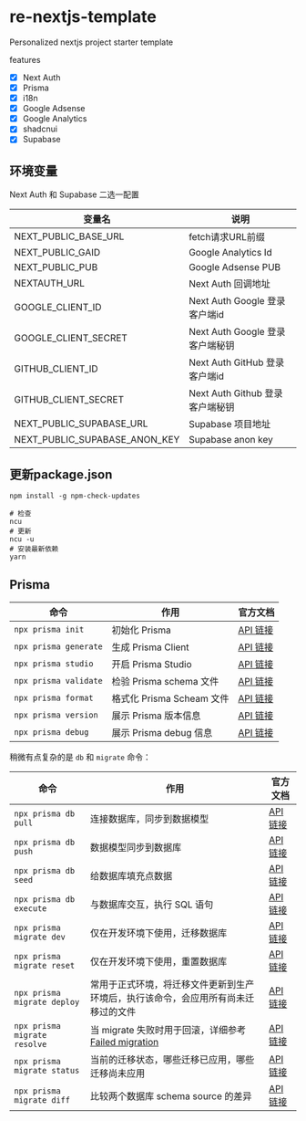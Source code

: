 # re-nextjs-template

Personalized nextjs project starter template

features

- [x] Next Auth
- [x] Prisma
- [x] i18n
- [x] Google Adsense
- [x] Google Analytics
- [x] shadcnui
- [x] Supabase

## 环境变量

Next Auth 和 Supabase 二选一配置

| 变量名                        | 说明                            |
| ----------------------------- | ------------------------------- |
| NEXT_PUBLIC_BASE_URL          | fetch请求URL前缀                |
| NEXT_PUBLIC_GAID              | Google Analytics Id             |
| NEXT_PUBLIC_PUB               | Google Adsense PUB              |
| NEXTAUTH_URL                  | Next Auth 回调地址              |
| GOOGLE_CLIENT_ID              | Next Auth Google 登录客户端id   |
| GOOGLE_CLIENT_SECRET          | Next Auth Google 登录客户端秘钥 |
| GITHUB_CLIENT_ID              | Next Auth GitHub 登录客户端id   |
| GITHUB_CLIENT_SECRET          | Next Auth Github 登录客户端秘钥 |
| NEXT_PUBLIC_SUPABASE_URL      | Supabase 项目地址               |
| NEXT_PUBLIC_SUPABASE_ANON_KEY | Supabase anon key               |

## 更新package.json

```shell
npm install -g npm-check-updates
```

```shell
# 检查
ncu
# 更新
ncu -u
# 安装最新依赖
yarn
```

## Prisma

| 命令                  | 作用                      | 官方文档                                                                             |
| --------------------- | ------------------------- | ------------------------------------------------------------------------------------ |
| `npx prisma init`     | 初始化 Prisma             | [API 链接](https://www.prisma.io/docs/orm/reference/prisma-cli-reference#init)       |
| `npx prisma generate` | 生成 Prisma Client        | [API 链接](https://www.prisma.io/docs/orm/reference/prisma-cli-reference#generate)   |
| `npx prisma studio`   | 开启 Prisma Studio        | [API 链接](https://www.prisma.io/docs/orm/reference/prisma-cli-reference#studio)     |
| `npx prisma validate` | 检验 Prisma schema 文件   | [API 链接](https://www.prisma.io/docs/orm/reference/prisma-cli-reference#validate)   |
| `npx prisma format`   | 格式化 Prisma Scheam 文件 | [API 链接](https://www.prisma.io/docs/orm/reference/prisma-cli-reference#format)     |
| `npx prisma version`  | 展示 Prisma 版本信息      | [API 链接](https://www.prisma.io/docs/orm/reference/prisma-cli-reference#version--v) |
| `npx prisma debug`    | 展示 Prisma debug 信息    | [API 链接](https://www.prisma.io/docs/orm/reference/prisma-cli-reference#debug)      |

稍微有点复杂的是 `db` 和 `migrate` 命令：

| 命令                         | 作用                                                                                                                                                    | 官方文档                                                                                  |
| ---------------------------- | ------------------------------------------------------------------------------------------------------------------------------------------------------- | ----------------------------------------------------------------------------------------- |
| `npx prisma db pull`         | 连接数据库，同步到数据模型                                                                                                                              | [API 链接](https://www.prisma.io/docs/orm/reference/prisma-cli-reference#db-pull)         |
| `npx prisma db push`         | 数据模型同步到数据库                                                                                                                                    | [API 链接](https://www.prisma.io/docs/orm/reference/prisma-cli-reference#db-push)         |
| `npx prisma db seed`         | 给数据库填充点数据                                                                                                                                      | [API 链接](https://www.prisma.io/docs/orm/reference/prisma-cli-reference#db-seed)         |
| `npx prisma db execute`      | 与数据库交互，执行 SQL 语句                                                                                                                             | [API 链接](https://www.prisma.io/docs/orm/reference/prisma-cli-reference#db-execute)      |
| `npx prisma migrate dev`     | 仅在开发环境下使用，迁移数据库                                                                                                                          | [API 链接](https://www.prisma.io/docs/orm/reference/prisma-cli-reference#migrate-dev)     |
| `npx prisma migrate reset`   | 仅在开发环境下使用，重置数据库                                                                                                                          | [API 链接](https://www.prisma.io/docs/orm/reference/prisma-cli-reference#migrate-reset)   |
| `npx prisma migrate deploy`  | 常用于正式环境，将迁移文件更新到生产环境后，执行该命令，会应用所有尚未迁移过的文件                                                                      | [API 链接](https://www.prisma.io/docs/orm/reference/prisma-cli-reference#migrate-deploy)  |
| `npx prisma migrate resolve` | 当 migrate 失败时用于回滚，详细参考 [Failed migration](https://www.prisma.io/docs/orm/prisma-migrate/workflows/patching-and-hotfixing#failed-migration) | [API 链接](https://www.prisma.io/docs/orm/reference/prisma-cli-reference#migrate-resolve) |
| `npx prisma migrate status`  | 当前的迁移状态，哪些迁移已应用，哪些迁移尚未应用                                                                                                        | [API 链接](https://www.prisma.io/docs/orm/reference/prisma-cli-reference#migrate-status)  |
| `npx prisma migrate diff`    | 比较两个数据库 schema source 的差异                                                                                                                     | [API 链接](https://www.prisma.io/docs/orm/reference/prisma-cli-reference#migrate-diff)    |
